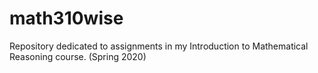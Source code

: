 # math310wise
Repository dedicated to assignments in my Introduction to Mathematical Reasoning course. (Spring 2020)
